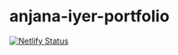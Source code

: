 # anjana-iyer-portfolio

[![Netlify Status](https://api.netlify.com/api/v1/badges/5684026c-0a13-4cee-98a6-fd448fe03e7b/deploy-status)](https://app.netlify.com/sites/anjanaiyer/deploys)
